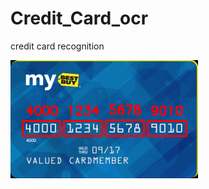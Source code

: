 # Credit_Card_ocr
credit card recognition

![alt text](https://github.com/cvkworld/Credit_Card_ocr/blob/master/images_test/01.png)
